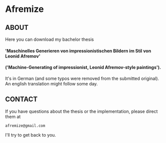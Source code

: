 # Afremize

## ABOUT

Here you can download my bachelor thesis

#### 'Maschinelles Generieren von impressionistischen Bildern im Stil von Leonid Afremov'
#### ('Machine-Generating of impressionist, Leonid Afremov-style paintings').
 
It's in German (and some typos were removed from the submitted original).
An english translation might follow some day.


##  CONTACT

If you have questions about the thesis or the implementation, please direct them at

    afremize@gmail.com

I'll try to get back to you.
